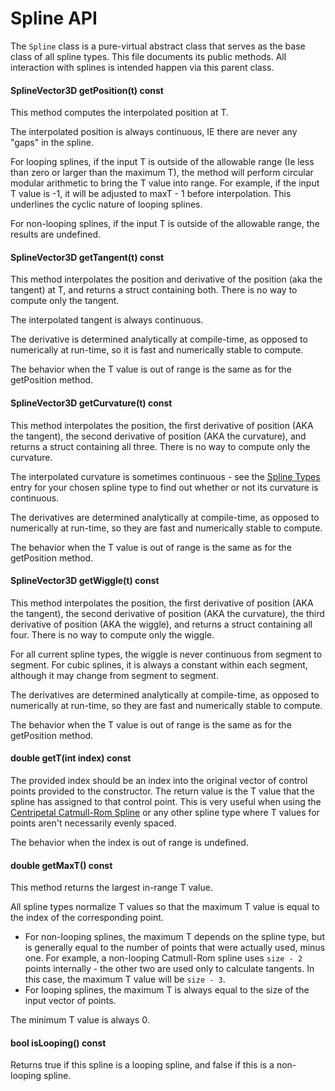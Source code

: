Spline API
=============

The `Spline` class is a pure-virtual abstract class that serves as the base class of all spline types. This file documents its public methods. All interaction with splines is intended happen via this parent class.

#### SplineVector3D getPosition(t) const
This method computes the interpolated position at T.

The interpolated position is always continuous, IE there are never any "gaps" in the spline.

For looping splines, if the input T is outside of the allowable range (Ie less than zero or larger than the maximum T), the method will perform circular modular arithmetic to bring the T value into range. For example, if the input T value is -1, it will be adjusted to maxT - 1 before interpolation. This underlines the cyclic nature of looping splines.

For non-looping splines, if the input T is outside of the allowable range, the results are undefined.

#### SplineVector3D getTangent(t) const
This method interpolates the position and derivative of the position (aka the tangent) at T, and returns a struct containing both. There is no way to compute only the tangent.

The interpolated tangent is always continuous.

The derivative is determined analytically at compile-time, as opposed to numerically at run-time, so it is fast and numerically stable to compute.

The behavior when the T value is out of range is the same as for the getPosition method.

#### SplineVector3D getCurvature(t) const
This method interpolates the position, the first derivative of position (AKA the tangent), the second derivative of position (AKA the curvature), and returns a struct containing all three. There is no way to compute only the curvature.

The interpolated curvature is sometimes continuous - see the [Spline Types](SplineTypes.md) entry for your chosen spline type to find out whether or not its curvature is continuous.

The derivatives are determined analytically at compile-time, as opposed to numerically at run-time, so they are fast and numerically stable to compute.

The behavior when the T value is out of range is the same as for the getPosition method.

#### SplineVector3D getWiggle(t) const
This method interpolates the position, the first derivative of position (AKA the tangent), the second derivative of position (AKA the curvature), the third derivative of position (AKA the wiggle), and returns a struct containing all four. There is no way to compute only the wiggle.

For all current spline types, the wiggle is never continuous from segment to segment. For cubic splines, it is always a constant within each segment, although it may change from segment to segment.

The derivatives are determined analytically at compile-time, as opposed to numerically at run-time, so they are fast and numerically stable to compute.

The behavior when the T value is out of range is the same as for the getPosition method.

#### double getT(int index) const
The provided index should be an index into the original vector of control points provided to the constructor. The return value is the T value that the spline has assigned to that control point. This is very useful when using the [Centripetal Catmull-Rom Spline](SplineTypes.md#centripetal-catmull-rom-spline) or any other spline type where T values for points aren't necessarily evenly spaced.

The behavior when the index is out of range is undefined.

#### double getMaxT() const
This method returns the largest in-range T value.

All spline types normalize T values so that the maximum T value is equal to the index of the corresponding point.
* For non-looping splines, the maximum T depends on the spline type, but is generally equal to the number of points that were actually used, minus one. For example, a non-looping Catmull-Rom spline uses `size - 2` points internally - the other two are used only to calculate tangents. In this case, the maximum T value will be `size - 3`.
* For looping splines, the maximum T is always equal to the size of the input vector of points.

The minimum T value is always 0.

#### bool isLooping() const
Returns true if this spline is a looping spline, and false if this is a non-looping spline.
